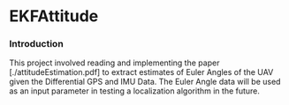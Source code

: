 # EKFAttitude


### Introduction

This project involved reading and implementing the paper [./attitudeEstimation.pdf] to extract estimates of Euler Angles of the UAV given the Differential GPS and IMU Data. The Euler Angle data will be used as an input parameter in testing a localization algorithm in the future.
